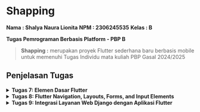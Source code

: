 # Shapping

**Nama : Shalya Naura Lionita**
**NPM : 2306245535**
**Kelas : B**

**Tugas Pemrograman Berbasis Platform - PBP B**

>**Shapping :** merupakan proyek Flutter sederhana baru berbasis mobile untuk memenuhi Tugas Individu mata kuliah PBP Gasal 2024/2025

## **Penjelasan Tugas**

<details>
<summary> <b> Tugas 7: Elemen Dasar Flutter </b> </summary>

## **Jawaban Tugas 7**

* ### Jelaskan apa yang dimaksud dengan stateless widget dan stateful widget, dan jelaskan perbedaan dari keduanya.

Stateless Widget adalah widget yang tidak memiliki state yang dapat berubah. Artinya, widget ini tidak bisa diperbarui atau diubah setelah pertama kali dibuat. Stateless widget cocok digunakan untuk elemen UI yang sifatnya statis, seperti teks, ikon, atau gambar yang tidak akan berubah sepanjang waktu. Contohnya termasuk Text, Icon, dan Image.

Stateful Widget adalah widget yang memiliki state yang dapat berubah selama siklus hidupnya. Ini memungkinkan widget untuk menampilkan data yang bisa diperbarui, seperti teks yang berubah atau animasi. Untuk membuat widget yang bersifat dinamis atau interaktif, seperti form input atau tombol yang bisa ditekan, kita biasanya menggunakan stateful widget. Contoh dari stateful widget adalah Checkbox, Slider, atau TextField.

**Tambahan :** Stateless widget tidak dapat diperbarui setelah diinisialisasi, sedangkan stateful widget dapat mengalami perubahan yang menyebabkan tampilan UI-nya diperbarui selama aplikasi berjalan.

* ### Sebutkan widget apa saja yang kamu gunakan pada proyek ini dan jelaskan fungsinya.

Pada proyek ini, terdapat beberapa widget yang telah saya gunakan, yaitu:
1. MaterialApp
Widget utama aplikasi Flutter yang mengatur beberapa konfigurasi penting, seperti tema aplikasi dan halaman utama. Pada kode ini, MaterialApp juga mengatur colorScheme untuk menentukan warna utama (primarySwatch: Colors.yellow) dan warna sekunder (secondary: Colors.orange[900]), serta menetapkan MyHomePage sebagai halaman utama aplikasi.

2. MyHomePage
MyHomePage merupakan StatelessWidget yang berfungsi sebagai halaman utama aplikasi. Pada halaman ini, berbagai komponen UI disusun dengan layout dasar yang diberikan oleh Scaffold, termasuk AppBar, Column, Row, GridView, dan InfoCard.

3. Scaffold
Struktur dasar halaman Flutter yang menyediakan AppBar, body, dan elemen lainnya. Di MyHomePage, Scaffold menampung AppBar di bagian atas dan Column di dalam body, tempat widget lainnya ditempatkan.

4. AppBar
Bagian atas halaman yang menampilkan judul aplikasi "Shapping" dengan warna teks Colors.orange dan latar belakang sesuai dengan primary dari tema aplikasi.

5. Column dan Row
Menyusun widget secara vertikal. Pada MyHomePage, Column digunakan untuk menampilkan beberapa elemen seperti Row (berisi InfoCard), Text, dan GridView. Sedangkan row Menyusun widget secara horizontal. Dalam kode ini, Row berisi tiga InfoCard untuk menampilkan informasi seperti NPM, Nama, dan Kelas.

6. InfoCard
Widget custom yang menggunakan Card untuk menampilkan informasi dengan judul (title) dan konten (content). Card ini digunakan untuk menampilkan data NPM, nama, dan kelas secara rapi dengan tampilan berbayang.

7. Text
Digunakan untuk menampilkan teks "Welcome to Shapping" di halaman utama, dengan gaya teks bold dan ukuran font 18.

8. GridView.count
Membuat layout grid dengan jumlah kolom yang tetap (3 kolom di proyek ini) untuk menampilkan ItemCard yang berisi menu utama, seperti "Lihat Daftar Produk", "Tambah Produk", dan "Logout". GridView.count juga dilengkapi dengan crossAxisSpacing dan mainAxisSpacing untuk mengatur jarak antar-kolom dan antar-baris.

9. ItemCard
Widget custom yang menggunakan Material untuk menyediakan warna latar belakang berdasarkan warna pada ItemHomepage, dan InkWell untuk membuat efek klik pada kartu. ItemCard berisi ikon (Icon) dan teks (Text) yang ditampilkan di tengah kartu, sesuai dengan data dari ItemHomepage.

10. Material
Membuat elemen dengan gaya Material Design. Pada ItemCard, Material digunakan sebagai latar belakang kartu dengan warna sesuai properti item.color.

11. InkWell
Widget untuk mendeteksi interaksi pengguna (seperti klik) dan menampilkan efek seperti ripple. Pada ItemCard, InkWell dipakai untuk membuat kartu interaktif. Ketika kartu diklik, InkWell memicu aksi onTap yang menampilkan pesan SnackBar.

12. SnackBar
Menampilkan pesan sementara di bagian bawah layar untuk memberi umpan balik ketika pengguna menekan ItemCard. Pesan ini menunjukkan bahwa pengguna telah menekan tombol tertentu, seperti "Kamu telah menekan tombol Lihat Daftar Produk!".

13. Icon
Menampilkan ikon sesuai dengan yang didefinisikan dalam ItemHomepage. Ikon ditampilkan di ItemCard dengan warna putih dan ukuran 30, menyesuaikan tema dan warna latar ItemCard.

* ### Apa fungsi dari setState()? Jelaskan variabel apa saja yang dapat terdampak dengan fungsi tersebut.

setState() adalah metode yang digunakan dalam Stateful widget untuk memberi tahu Flutter bahwa ada perubahan state yang harus diterapkan pada widget tersebut. Ketika setState() dipanggil, Flutter akan menjalankan ulang metode build() dan memperbarui UI berdasarkan perubahan state tersebut. Fungsi ini umumnya digunakan untuk memperbarui data yang akan memengaruhi tampilan.

Variabel yang dapat terdampak oleh setState() adalah variabel-variabel yang berada dalam State class dan berfungsi untuk menyimpan data dinamis dalam widget tersebut. Sebagai contoh, jika ada variabel counter yang bertambah setiap kali tombol ditekan, memanggil setState() pada saat menambah counter akan memperbarui UI untuk menampilkan nilai counter yang baru.

* ### Jelaskan perbedaan antara const dengan final.

const: Menandakan bahwa nilai variabel bersifat konstan atau tidak berubah dan nilainya ditentukan pada saat kompilasi. Variabel const harus diinisialisasi dengan nilai konstan atau literal yang sudah diketahui saat kompilasi.

final: Menandakan bahwa variabel hanya dapat diinisialisasi sekali saja, tetapi nilainya bisa ditentukan saat runtime, bukan hanya saat kompilasi. Jadi, final lebih fleksibel karena bisa digunakan untuk nilai yang tidak diketahui pada saat kompilasi, tetapi tidak bisa diubah setelah diberi nilai.

## **Implementasi Checklist**

* ### Membuat Program Flutter Baru

Menyiapkan direktori baru kemudian menjalankan perintah berikut pada terminal sehingga dapat membuat proyek Flutter baru.
```
flutter create shapping
```

Masuk ke dalam folder 'shapping' dari terminal
```
cd shapping
```

Membuat file menu.dart baru di dalam proyek Flutter dan di dalam direktori lib, kemudian import : 
```
import 'package:flutter/material.dart';
```

Memindahkan `class MyHomePage ...` dari main.dart ke menu.dart lalu menghapus  `class _MyHomePage State ...` di main.dart.

Menambahkan import kode menu.dart ke main.dart
```
`import 'package:shapping/menu.dart';`
```

* ### Membuat Tombol Sederhana
Menambahkan dan mengganti kode dalam menu.dart menjadi seperti ini:
```
import 'package:flutter/material.dart';

class MyHomePage extends StatelessWidget {
  MyHomePage({super.key});
  final String npm = '2306245535'; // NPM
  final String name = 'Shalya Naura Lionita'; // Nama
  final String className = 'PBP B'; // Kelas
  final List<ItemHomepage> items = [
    ItemHomepage("Lihat Daftar Produk", Icons.shopping_bag,
        Colors.orange[900]!), // Dark orange
    ItemHomepage(
        "Tambah Produk", Icons.add, Colors.orange[600]!), // Medium orange
    ItemHomepage("Logout", Icons.logout, Colors.orange[300]!), // Light orange
  ];

  @override
  Widget build(BuildContext context) {
    // Scaffold menyediakan struktur dasar halaman dengan AppBar dan body.
    return Scaffold(
      // AppBar adalah bagian atas halaman yang menampilkan judul.
      appBar: AppBar(
        title: const Text(
          'Shapping',
          style: TextStyle(
            color: Colors.orange,
            fontWeight: FontWeight.bold,
          ),
        ),
        // Warna latar belakang AppBar diambil dari skema warna tema aplikasi.
        backgroundColor: Theme.of(context).colorScheme.primary,
      ),
      // Body halaman dengan padding di sekelilingnya.
      body: Padding(
        padding: const EdgeInsets.all(16.0),
        // Menyusun widget secara vertikal dalam sebuah kolom.
        child: Column(
          crossAxisAlignment: CrossAxisAlignment.center,
          children: [
            // Row untuk menampilkan 3 InfoCard secara horizontal.
            Row(
              mainAxisAlignment: MainAxisAlignment.spaceEvenly,
              children: [
                InfoCard(title: 'NPM', content: npm),
                InfoCard(title: 'Name', content: name),
                InfoCard(title: 'Class', content: className),
              ],
            ),

            // Memberikan jarak vertikal 16 unit.
            const SizedBox(height: 16.0),

            // Menempatkan widget berikutnya di tengah halaman.
            Center(
              child: Column(
                // Menyusun teks dan grid item secara vertikal.

                children: [
                  // Menampilkan teks sambutan dengan gaya tebal dan ukuran 18.
                  const Padding(
                    padding: EdgeInsets.only(top: 16.0),
                    child: Text(
                      'Welcome to Shapping',
                      style: TextStyle(
                        fontWeight: FontWeight.bold,
                        fontSize: 18.0,
                      ),
                    ),
                  ),

                  // Grid untuk menampilkan ItemCard dalam bentuk grid 3 kolom.
                  GridView.count(
                    primary: true,
                    padding: const EdgeInsets.all(20),
                    crossAxisSpacing: 10,
                    mainAxisSpacing: 10,
                    crossAxisCount: 3,
                    // Agar grid menyesuaikan tinggi kontennya.
                    shrinkWrap: true,

                    // Menampilkan ItemCard untuk setiap item dalam list items.
                    children: items.map((ItemHomepage item) {
                      return ItemCard(item);
                    }).toList(),
                  ),
                ],
              ),
            ),
          ],
        ),
      ),
    );
  }
}

class InfoCard extends StatelessWidget {
  // Kartu informasi yang menampilkan title dan content.

  final String title; // Judul kartu.
  final String content; // Isi kartu.

  const InfoCard({super.key, required this.title, required this.content});

  @override
  Widget build(BuildContext context) {
    return Card(
      // Membuat kotak kartu dengan bayangan dibawahnya.
      elevation: 2.0,
      child: Container(
        // Mengatur ukuran dan jarak di dalam kartu.
        width: MediaQuery.of(context).size.width /
            3.5, // menyesuaikan dengan lebar device yang digunakan.
        padding: const EdgeInsets.all(16.0),
        // Menyusun title dan content secara vertikal.
        child: Column(
          children: [
            Text(
              title,
              style: const TextStyle(fontWeight: FontWeight.bold),
            ),
            const SizedBox(height: 8.0),
            Text(content),
          ],
        ),
      ),
    );
  }
}

class ItemHomepage {
  final String name;
  final IconData icon;
  final Color color;

  ItemHomepage(this.name, this.icon, this.color);
}

class ItemCard extends StatelessWidget {
  // Menampilkan kartu dengan ikon dan nama.

  final ItemHomepage item;

  const ItemCard(this.item, {super.key});

  @override
  Widget build(BuildContext context) {
    return Material(
      // Menentukan warna latar belakang dari tema aplikasi.
      color: item.color,
      // Membuat sudut kartu melengkung.
      borderRadius: BorderRadius.circular(12),

      child: InkWell(
        // Aksi ketika kartu ditekan.
        onTap: () {
          // Menampilkan pesan SnackBar saat kartu ditekan.
          ScaffoldMessenger.of(context)
            ..hideCurrentSnackBar()
            ..showSnackBar(SnackBar(
                content: Text("Kamu telah menekan tombol ${item.name}!")));
        },
        // Container untuk menyimpan Icon dan Text
        child: Container(
          padding: const EdgeInsets.all(8),
          child: Center(
            child: Column(
              // Menyusun ikon dan teks di tengah kartu.
              mainAxisAlignment: MainAxisAlignment.center,
              children: [
                Icon(
                  item.icon,
                  color: Colors.white,
                  size: 30.0,
                ),
                const Padding(padding: EdgeInsets.all(3)),
                Text(
                  item.name,
                  textAlign: TextAlign.center,
                  style: const TextStyle(color: Colors.white),
                ),
              ],
            ),
          ),
        ),
      ),
    );
  }
}
```

* ### Menjalankan program dan push ke github
Setelah kode selesai dibuat, jalankan perintah 
```
flutter run
```
di terminal pada root folder untuk memeriksa apakah kode yang dibuat sudah benar.

Setelah kode sudah berjalan dengan benar, melakukan push ke github dengan menjalankan perintah 'git init', 'git add .', 'git commit', dan 'git push' ke dalam repositori baru yang telah dibuat (disini namanya adalah shapping-mobile).

</details>

<details>
<summary> <b> Tugas 8: Flutter Navigation, Layouts, Forms, and Input Elements </b> </summary>

## **Jawaban Tugas 8**

* ### Apa kegunaan const di Flutter? Jelaskan apa keuntungan ketika menggunakan const pada kode Flutter. Kapan sebaiknya kita menggunakan const, dan kapan sebaiknya tidak digunakan?

Di Flutter, keyword const digunakan untuk menandai nilai atau widget yang bersifat immutable (tidak dapat diubah) dan tetap selama runtime aplikasi. Dengan const, Flutter dapat mengidentifikasi elemen-elemen yang tidak perlu di-render ulang karena tidak akan berubah, sehingga menghemat penggunaan memori dan meningkatkan performa aplikasi.

**Keuntungan menggunakan const:**

Mengurangi Render Ulang: Saat menggunakan const, Flutter tahu bahwa widget tersebut tidak akan berubah, sehingga dapat menghindari proses rebuild dan mempercepat waktu render.
Optimisasi Memori: const memungkinkan Flutter untuk menyimpan nilai yang sama hanya sekali di memori, mengurangi penggunaan memori secara keseluruhan.
Membantu dengan Debugging: Penggunaan const mempermudah untuk mengidentifikasi bagian-bagian dari UI yang bersifat statis atau dinamis, memudahkan proses debugging.

**Kapan menggunakan const:**

Gunakan const pada widget atau nilai yang benar-benar tidak berubah sepanjang lifecycle aplikasi, seperti ikon statis, teks statis, atau warna.
Pada widget yang diinisialisasi dengan nilai tetap, seperti Text("Hello World"), penggunaan const akan meningkatkan efisiensi render.

**Kapan tidak menggunakan const:**

Jangan gunakan const pada widget yang nilai atau tampilannya dapat berubah, seperti elemen yang tergantung pada input pengguna atau data yang dinamis.
Jika sebuah widget menerima parameter yang berubah-ubah atau berasal dari variabel, maka const sebaiknya tidak digunakan karena widget tersebut perlu di-render ulang saat data berubah.
Dengan menggunakan const secara tepat, kita bisa mendapatkan aplikasi yang lebih efisien dan performa yang lebih baik, terutama untuk aplikasi yang kompleks atau dengan banyak elemen UI.

* ### Jelaskan dan bandingkan penggunaan Column dan Row pada Flutter. Berikan contoh implementasi dari masing-masing layout widget ini!

Di Flutter, Column dan Row adalah widget untuk menyusun elemen secara vertikal dan horizontal.

**Column:** Menyusun elemen dari atas ke bawah. Mengisi lebar penuh, sementara tinggi disesuaikan dengan jumlah elemen. Gunakan mainAxisAlignment dan crossAxisAlignment untuk mengatur posisi elemen secara vertikal dan horizontal. Cocok untuk layout vertikal seperti formulir. Contoh (left_drawer.dart) :
```
Column(
  children: [
    Text(
      'Shapping',
      textAlign: TextAlign.center,
      style: TextStyle(
        fontSize: 24,
        fontWeight: FontWeight.bold,
        color: Colors.orange,
      ),
    ),
    Padding(padding: EdgeInsets.all(8)),
    Text(
      "Ayo tambahkan product kesukaanmu!",
      textAlign: TextAlign.center,
      style: TextStyle(
        fontSize: 15,
        fontWeight: FontWeight.normal,
        color: Colors.orange,
      ),
    ),
  ],
),
```

**Row:** Menyusun elemen dari kiri ke kanan. Mengisi tinggi penuh, sementara lebar disesuaikan dengan jumlah elemen. mainAxisAlignment dan crossAxisAlignment mengatur posisi elemen secara horizontal dan vertikal. Cocok untuk layout horizontal seperti bilah navigasi. Contoh :
```
Row(
  mainAxisAlignment: MainAxisAlignment.spaceEvenly,
  children: [
    InfoCard(title: 'NPM', content: npm),
    InfoCard(title: 'Name', content: name),
    InfoCard(title: 'Class', content: className),
  ],
),
```

* ### Sebutkan apa saja elemen input yang kamu gunakan pada halaman form yang kamu buat pada tugas kali ini. Apakah terdapat elemen input Flutter lain yang tidak kamu gunakan pada tugas ini? Jelaskan!

Pada halaman form ProductEntryFormPage, terdapat beberapa elemen input utama yang digunakan, yaitu:

1. TextFormField untuk "Product" - Input teks untuk nama produk, dilengkapi dengan validator untuk memastikan input tidak kosong.
2. TextFormField untuk "Amount" - Input numerik untuk jumlah produk, dengan validator yang memastikan input tidak kosong dan berupa angka.
3. TextFormField untuk "Description" - Input teks untuk deskripsi produk, dengan validator untuk memastikan input tidak kosong.
4. ElevatedButton untuk "Save" - Tombol untuk menyimpan data input yang menampilkan dialog konfirmasi saat data tersimpan.

Elemen input lain di Flutter yang tidak digunakan ada beberapa, seperti Checkbox untuk memilih opsi boolean, Radio Button untuk memilih satu opsi dari beberapa pilihan, Switch untuk toggle antara dua status, Slider untuk memilih nilai dalam rentang tertentu, serta DropdownButton untuk memilih dari daftar opsi.

Elemen-elemen ini tidak digunakan karena form yang dibuat hanya memerlukan input teks dan angka sederhana, tanpa opsi boolean atau pilihan dari daftar.

* ### Bagaimana cara kamu mengatur tema (theme) dalam aplikasi Flutter agar aplikasi yang dibuat konsisten? Apakah kamu mengimplementasikan tema pada aplikasi yang kamu buat?

Dalam aplikasi Flutter, tema diatur melalui ThemeData, yang diterapkan pada widget MaterialApp. Ini memungkinkan kita untuk menetapkan gaya warna, font, bentuk, dan elemen UI lainnya secara konsisten di seluruh aplikasi. Dengan menggunakan tema, kita bisa memastikan aplikasi memiliki tampilan yang seragam, serta memudahkan perubahan desain hanya dengan mengupdate nilai tema.

Dalam kode yang saya buat, saya telah mengimplementasikan tema dengan menggunakan colorScheme.primary dan colorScheme.secondary untuk menentukan warna elemen UI seperti AppBar, Drawer, dan tombol. Hal ini memastikan bahwa warna utama dan sekunder tetap konsisten di seluruh aplikasi, memberikan tampilan yang lebih seragam.

* ### Bagaimana cara kamu menangani navigasi dalam aplikasi dengan banyak halaman pada Flutter?

Dalam aplikasi Flutter dengan banyak halaman, navigasi diatur menggunakan Navigator dan MaterialPageRoute. Flutter menyediakan berbagai metode navigasi yang memungkinkan perpindahan antar halaman dengan mulus, baik untuk mendorong (push) halaman baru ke dalam stack atau untuk menggantikan (replace) halaman yang ada.

Pada proyek saya, navigasi dilakukan dengan Navigator.push dan Navigator.pushReplacement untuk berpindah ke halaman formulir atau halaman utama. Ini membuat navigasi tetap efisien, serta memastikan pengguna tidak menumpuk terlalu banyak halaman dalam stack. Berikut contoh dalam kode saya :

**Navigator.push :**
```
if (item.name == "Tambah Produk") {
  Navigator.push(
    context,
    MaterialPageRoute(
        builder: (context) => const ProductEntryFormPage()),
  );
}
```

**Navigator.pushReplacement :**
```
onTap: () {
  Navigator.pushReplacement(
      context,
      MaterialPageRoute(
        builder: (context) => MyHomePage(),
      ));
},
```

## **Implementasi Checklist**

* ### Membuat halaman tambah Form
Membuat berkas baru pada direktori lib dengan nama 'productentry_form.dart' kemudian diisi dengan kode :
```
import 'package:flutter/material.dart';
import 'package:shapping/widgets/left_drawer.dart';

class ProductEntryFormPage extends StatefulWidget {
  const ProductEntryFormPage({super.key});

  @override
  State<ProductEntryFormPage> createState() => _ProductEntryFormPageState();
}

class _ProductEntryFormPageState extends State<ProductEntryFormPage> {
  final _formKey = GlobalKey<FormState>();
  String _productname = "";
  String _description = "";
  int _amount = 0;
  @override
  Widget build(BuildContext context) {
    return Scaffold(
      appBar: AppBar(
        title: const Center(
          child: Text(
            'Form Tambah Product',
          ),
        ),
        backgroundColor: Theme.of(context).colorScheme.primary,
        foregroundColor: Colors.orange[900],
      ),
      drawer:
          const LeftDrawer(), // Menggunakan drawer yang diimport dari left_drawer.dart
      body: Form(
        key: _formKey,
        child: SingleChildScrollView(
            child: Column(
          crossAxisAlignment: CrossAxisAlignment.start,
          children: [
            Padding(
              padding: const EdgeInsets.all(8.0),
              child: TextFormField(
                decoration: InputDecoration(
                  hintText: "Product",
                  labelText: "Product",
                  border: OutlineInputBorder(
                    borderRadius: BorderRadius.circular(5.0),
                  ),
                ),
                onChanged: (String? value) {
                  setState(() {
                    _productname = value!;
                  });
                },
                validator: (String? value) {
                  if (value == null || value.isEmpty) {
                    return "Product tidak boleh kosong!";
                  }
                  return null;
                },
              ),
            ),
            Padding(
              padding: const EdgeInsets.all(8.0),
              child: TextFormField(
                decoration: InputDecoration(
                  hintText: "Amount",
                  labelText: "Amount",
                  border: OutlineInputBorder(
                    borderRadius: BorderRadius.circular(5.0),
                  ),
                ),
                onChanged: (String? value) {
                  setState(() {
                    _amount = int.tryParse(value!) ?? 0;
                  });
                },
                validator: (String? value) {
                  if (value == null || value.isEmpty) {
                    return "Amount tidak boleh kosong!";
                  }
                  if (int.tryParse(value) == null) {
                    return "Amount harus berupa angka!";
                  }
                  return null;
                },
              ),
            ),
            Padding(
              padding: const EdgeInsets.all(8.0),
              child: TextFormField(
                decoration: InputDecoration(
                  hintText: "Description",
                  labelText: "Description",
                  border: OutlineInputBorder(
                    borderRadius: BorderRadius.circular(5.0),
                  ),
                ),
                onChanged: (String? value) {
                  setState(() {
                    _description = value!;
                  });
                },
                validator: (String? value) {
                  if (value == null || value.isEmpty) {
                    return "Description tidak boleh kosong!";
                  }
                  return null;
                },
              ),
            ),
            Align(
              alignment: Alignment.bottomCenter,
              child: Padding(
                padding: const EdgeInsets.all(8.0),
                child: ElevatedButton(
                  style: ButtonStyle(
                    backgroundColor: MaterialStateProperty.all(
                        Theme.of(context).colorScheme.primary),
                  ),
                  onPressed: () {
                    if (_formKey.currentState!.validate()) {
                      showDialog(
                        context: context,
                        builder: (context) {
                          return AlertDialog(
                            title: const Text('Product berhasil tersimpan'),
                            content: SingleChildScrollView(
                              child: Column(
                                crossAxisAlignment: CrossAxisAlignment.start,
                                children: [
                                  Text('Product : $_productname'),
                                  Text('Amount : $_amount'),
                                  Text('Description : $_description'),
                                ],
                              ),
                            ),
                            actions: [
                              TextButton(
                                child: const Text('OK'),
                                onPressed: () {
                                  Navigator.pop(context);
                                  _formKey.currentState!.reset();
                                },
                              ),
                            ],
                          );
                        },
                      );
                    }
                  },
                  child: const Text(
                    "Save",
                    style: TextStyle(color: Colors.orange),
                  ),
                ),
              ),
            ),
          ],
        )),
      ),
    );
  }
}
```

* ### Navigasi ke form
Mmeindahkan fungsi ItemHomePage dan ItemCard ke dalam berkas baru bernama product_card di dalam direktori widgets, kemudian menambahkan kode berikut pada fungsi onTap() sebagai berikut :
```
onTap: () {
  ScaffoldMessenger.of(context)
    ..hideCurrentSnackBar()
    ..showSnackBar(SnackBar(
        content: Text("Kamu telah menekan tombol ${item.name}!")));

  if (item.name == "Tambah Produk") {
    Navigator.push(
      context,
      MaterialPageRoute(
          builder: (context) => const ProductEntryFormPage()),
    );
  }
},
```

* ### Membuat sebuah drawer
Membuat berkas baru pada direktori baru di dalam direktori lib sehingga path menjadi lib/widgets/left_drawer.dart, kemudian mengisi left_drawer.dart dengan kode :
```
import 'package:flutter/material.dart';
import 'package:shapping/screens/menu.dart';
import 'package:shapping/screens/productentry_form.dart';

class LeftDrawer extends StatelessWidget {
  const LeftDrawer({super.key});

  @override
  Widget build(BuildContext context) {
    return Drawer(
      child: ListView(
        children: [
          DrawerHeader(
            decoration: BoxDecoration(
              color: Theme.of(context).colorScheme.primary,
            ),
            child: const Column(
              children: [
                Text(
                  'Shapping',
                  textAlign: TextAlign.center,
                  style: TextStyle(
                    fontSize: 24,
                    fontWeight: FontWeight.bold,
                    color: Colors.orange,
                  ),
                ),
                Padding(padding: EdgeInsets.all(8)),
                Text(
                  "Ayo tambahkan product kesukaanmu!",
                  textAlign: TextAlign.center,
                  style: TextStyle(
                    fontSize: 15,
                    fontWeight: FontWeight.normal,
                    color: Colors.orange,
                  ),
                ),
              ],
            ),
          ),
          ListTile(
            leading: const Icon(Icons.home_outlined),
            title: const Text('Halaman Utama'),
            // Bagian redirection ke MyHomePage
            onTap: () {
              Navigator.pushReplacement(
                  context,
                  MaterialPageRoute(
                    builder: (context) => MyHomePage(),
                  ));
            },
          ),
          ListTile(
            leading: const Icon(Icons.mood),
            title: const Text('Tambah Product'),
            // Bagian redirection ke MoodEntryFormPage
            onTap: () {
              // Navigasi ke halaman MoodEntryFormPage
              Navigator.push(
                context,
                MaterialPageRoute(builder: (context) => ProductEntryFormPage()),
              );
            },
          ),
        ],
      ),
    );
  }
}
```

</details>

<details>
<summary> <b> Tugas 9: Integrasi Layanan Web Django dengan Aplikasi Flutter </b> </summary>

## **Jawaban Tugas 9**

* ### Jelaskan mengapa kita perlu membuat model untuk melakukan pengambilan ataupun pengiriman data JSON? Apakah akan terjadi error jika kita tidak membuat model terlebih dahulu?

**Mengapa Perlu Membuat Model untuk JSON?**

Model dalam framework seperti Django membantu kita mendefinisikan struktur data secara konsisten dan mempermudah pengelolaan database. Saat berurusan dengan data JSON, model diperlukan jika kita ingin menyimpan atau memanipulasi data tersebut dalam database secara terorganisir. Model memungkinkan validasi otomatis, mengurangi risiko error seperti data tidak sesuai tipe atau format, dan memastikan bahwa setiap pengambilan atau pengiriman data JSON sesuai dengan skema yang diharapkan.

**Apakah Error Terjadi Jika Tidak Membuat Model?**

Jika hanya mengirim atau menerima JSON tanpa melibatkan database, model tidak wajib digunakan, sehingga tidak akan langsung menyebabkan error. Namun, jika data JSON ingin disimpan ke database tanpa model, kemungkinan besar akan terjadi error atau inkonsistensi karena tidak ada aturan yang mendefinisikan bagaimana data tersebut harus disimpan. Selain itu, tanpa model, proses validasi dan pengolahan data menjadi lebih rentan terhadap kesalahan manual.


* ### Jelaskan fungsi dari library http yang sudah kamu implementasikan pada tugas ini

Pada tugas ini, library http digunakan untuk melakukan komunikasi antara aplikasi Flutter dan web service melalui HTTP. Fungsi utama dari library ini adalah mempermudah pengiriman dan penerimaan data menggunakan metode HTTP, seperti GET dan POST. Berikut detail penggunaannya:

1. Mengirim Request: Library ini memungkinkan pengiriman HTTP request, seperti GET untuk mengambil data dari server dan POST untuk mengirim data ke server. Seperti contohnya pada tugas,
```
class _ProductEntryPageState extends State<ProductEntryPage> {
  Future<List<ProductEntry>> fetchProduct(CookieRequest request) async {
    final response = await request.get('http://127.0.0.1:8000/json/');
    ...
  }
}
```

```
@csrf_exempt
def create_mood_flutter(request):
    if request.method == 'POST':
    ...
```

2. Menerima Response: Response dari server dalam format JSON dapat diolah menjadi objek Dart menggunakan metode deserialisasi.

3. Integrasi API: Digunakan untuk menghubungkan aplikasi Flutter dengan backend, misalnya Django, untuk menampilkan data seperti daftar mood yang diambil dari API.

Langkah yang diterapkan melibatkan menambahkan dependensi http, membuat model Dart untuk representasi data JSON, dan memanfaatkan library ini untuk fetch data atau mengirim data ke server


* ### Jelaskan fungsi dari CookieRequest dan jelaskan mengapa instance CookieRequest perlu untuk dibagikan ke semua komponen di aplikasi Flutter.

CookieRequest adalah objek yang berfungsi mengelola sesi pengguna dengan menggunakan cookie saat melakukan permintaan HTTP. Objek ini menyimpan cookie yang dikirim server setelah login atau inisiasi sesi, lalu menyertakannya dalam permintaan HTTP berikutnya untuk menjaga status login pengguna. Selain itu, CookieRequest memastikan setiap permintaan aplikasi dikaitkan dengan sesi pengguna yang valid, sehingga memudahkan otentikasi tanpa mengulang proses login. Fungsi ini juga mendukung operasi CRUD yang aman, seperti menambahkan atau mengubah data, dengan server memvalidasi sesi melalui cookie yang disertakan.

Membagikan instance CookieRequest ke semua komponen dalam aplikasi memastikan konsistensi sesi di setiap permintaan, mencegah masalah seperti logout tak terduga atau akses yang ditolak akibat inkonsistensi cookie. Dengan hanya satu instance yang mengelola cookie, keamanan data sesi lebih terjaga dan pengelolaan otentikasi menjadi terpusat. Hal ini juga menyederhanakan akses dan debugging, karena semua komponen menggunakan instance yang sama untuk menangani permintaan yang membutuhkan cookie.


* ### Jelaskan mekanisme pengiriman data mulai dari input hingga dapat ditampilkan pada Flutter.

Berikut adalah mekanisme pengiriman data mulai dari input hingga dapat ditampilkan pada Flutter:

1. Input Data oleh Pengguna
Pengguna memasukkan data melalui form atau widget input di aplikasi Flutter, seperti TextField atau DropdownButton. Data ini dikumpulkan dari widget menggunakan controller, seperti TextEditingController, atau melalui state management.
2. Mengirim Data ke Backend
Setelah input selesai, data yang dikumpulkan dikirim ke backend melalui HTTP request, biasanya menggunakan library seperti http. Data ini dikemas dalam format JSON menggunakan jsonEncode agar kompatibel dengan API.
3. Pemrosesan di Backend
Backend menerima request dan memproses data. Proses ini bisa mencakup validasi data, penyimpanan data ke database, serta mengembalikan response ke aplikasi Flutter. Response biasanya berisi status keberhasilan dan data terbaru.
4. Menerima Response di Flutter
Flutter menerima response dari backend, yang biasanya berupa JSON. Data JSON ini di-decode menjadi objek Dart untuk ditampilkan atau digunakan lebih lanjut.
5. Menampilkan Data ke Pengguna
Data yang diterima diubah menjadi widget untuk ditampilkan. Flutter sering menggunakan widget seperti ListView, Text, atau Card untuk menyajikan data secara dinamis.


* ### Jelaskan mekanisme autentikasi dari login, register, hingga logout. Mulai dari input data akun pada Flutter ke Django hingga selesainya proses autentikasi oleh Django dan tampilnya menu pada Flutter.

**1. Register**
Pengguna memulai proses registrasi dengan memasukkan data seperti nama, email, dan password melalui form di aplikasi Flutter. Data tersebut dikirim ke backend Django menggunakan HTTP POST dalam format JSON. Setelah menerima data, Django melakukan validasi untuk memastikan format data benar dan email belum terdaftar sebelumnya. Password pengguna di-hash menggunakan algoritma keamanan seperti PBKDF2 untuk memastikan kerahasiaan data. Akhirnya, Django menyimpan akun pengguna ke dalam database dan mengembalikan respons keberhasilan ke Flutter untuk mengonfirmasi bahwa proses registrasi selesai.

**2. Login**
Pada proses login, pengguna memasukkan email dan password mereka melalui form login di Flutter. Data ini kemudian dikirimkan ke Django menggunakan HTTP POST. Django memverifikasi email dan mencocokkan password dengan yang telah di-hash di database. Jika validasi berhasil, Django membuat sesi dengan cookie atau memberikan token autentikasi seperti JWT. Flutter menerima cookie atau token tersebut sebagai bukti autentikasi dan menyimpannya di penyimpanan lokal untuk digunakan pada permintaan selanjutnya. Jika login gagal, Django mengembalikan respons error dengan pesan yang sesuai.

**3. Tampilan menu pada Flutter**
Setelah login berhasil, Flutter menggunakan token atau sesi yang diterima untuk mengakses data dari server Django. Setiap permintaan HTTP berikutnya menyertakan token atau cookie tersebut untuk memastikan Django dapat memverifikasi pengguna. Django memeriksa validitas token atau sesi sebelum memberikan akses ke data atau menu yang diminta. Setelah verifikasi berhasil, Django mengirimkan data yang relevan, seperti daftar menu, yang kemudian ditampilkan oleh Flutter di antarmuka pengguna.

**4. Logout**
Proses logout dimulai ketika pengguna memilih opsi logout di aplikasi Flutter. Flutter mengirimkan permintaan ke Django untuk menghapus sesi atau mencabut token autentikasi. Django memproses permintaan ini dengan menghapus sesi dari database atau memasukkan token ke daftar hitam (blacklist). Setelah Django mengonfirmasi bahwa sesi atau token telah dihentikan, Flutter menghapus informasi autentikasi dari penyimpanan lokal dan mengarahkan pengguna kembali ke halaman login. Proses ini memastikan bahwa pengguna tidak lagi memiliki akses ke data atau fitur yang memerlukan autentikasi.


## **Implementasi Checklist**

* ### Mengimplementasikan fitur registrasi akun pada proyek tugas Flutter, membuat halaman login pada proyek tugas Flutter, mengintegrasikan sistem autentikasi Django dengan proyek tugas Flutter.

**Implementasi di Django**
1. Membuat django-app baru, yaitu authentication yang berisi fungsi-fungsi untuk registrasi, login, dan logout dengan mengembalikan JSON response sebagai hasil proses login/logout.
2. Melakukan routing di dalam app authentication untuk fungsi login, logout dan register, juga routing di dalam proyek shapping agar authentication dapat terbaca.
3. Menginstall cors-headers, kemudian menambahkannya ke settings.py, serta menambahkan middleware nya juga ke settings.py untuk memungkinkan komunikasi antara Flutter dan Django.

**Implementasi di Flutter**
1. Menginstall package provider dan pbp_django_auth untuk melakukan kontak dengan web service Django.
2. Memodifikasi root widget saya pada main.dart agar menggunakan CookieRequest library ke semua child widget dengan menggunakan provider.
3. Membuat halaman login page seperti berikut :
```
...
void main() {
  runApp(const LoginApp());
}

class LoginApp extends StatelessWidget {
  const LoginApp({super.key});

  @override
  Widget build(BuildContext context) {
    return MaterialApp(
      title: 'Login',
      ...
      home: const LoginPage(),
    );
  }
}

class LoginPage extends StatefulWidget {
  const LoginPage({super.key});

  @override
  State<LoginPage> createState() => _LoginPageState();
}

class _LoginPageState extends State<LoginPage> {
  final TextEditingController _usernameController = TextEditingController();
  final TextEditingController _passwordController = TextEditingController();

  @override
  Widget build(BuildContext context) {
    final request = context.watch<CookieRequest>();

    return Scaffold(
      appBar: AppBar(
        title: const Text('Login'),
      ),
      body: Center(
        child: SingleChildScrollView(
          padding: const EdgeInsets.all(16.0),
          child: Card(
            elevation: 8,
            shape: RoundedRectangleBorder(
              borderRadius: BorderRadius.circular(12.0),
            ),
            child: Padding(
              padding: const EdgeInsets.all(20.0),
              child: Column(
                mainAxisSize: MainAxisSize.min,
                children: [
                  const Text(
                    'Login',
                    style: TextStyle(
                      fontSize: 24.0,
                      fontWeight: FontWeight.bold,
                    ),
                  ),
                  const SizedBox(height: 30.0),
                  TextField(
                    controller: _usernameController,
                    decoration: const InputDecoration(
                      labelText: 'Username',
                      hintText: 'Enter your username',
                      border: OutlineInputBorder(
                        borderRadius: BorderRadius.all(Radius.circular(12.0)),
                      ),
                      contentPadding:
                          EdgeInsets.symmetric(horizontal: 12.0, vertical: 8.0),
                    ),
                  ),
                  const SizedBox(height: 12.0),
                  TextField(
                    controller: _passwordController,
                    decoration: const InputDecoration(
                      labelText: 'Password',
                      hintText: 'Enter your password',
                      border: OutlineInputBorder(
                        borderRadius: BorderRadius.all(Radius.circular(12.0)),
                      ),
                      contentPadding:
                          EdgeInsets.symmetric(horizontal: 12.0, vertical: 8.0),
                    ),
                    obscureText: true,
                  ),
                  const SizedBox(height: 24.0),
                  ElevatedButton(
                    onPressed: () async {
                      String username = _usernameController.text;
                      String password = _passwordController.text;

                      final response = await request
                          .login("http://127.0.0.1:8000/auth/login/", {
                        'username': username,
                        'password': password,
                      });

                      if (request.loggedIn) {
                        String message = response['message'];
                        String uname = response['username'];
                        if (context.mounted) {
                          Navigator.pushReplacement(
                            context,
                            MaterialPageRoute(
                                builder: (context) => MyHomePage()),
                          );
                          ScaffoldMessenger.of(context)
                            ..hideCurrentSnackBar()
                            ..showSnackBar(
                              SnackBar(
                                  content:
                                      Text("$message Selamat datang, $uname.")),
                            );
                        }
                      } else {
                        if (context.mounted) {
                          showDialog(
                            context: context,
                            builder: (context) => AlertDialog(
                              title: const Text('Login Gagal'),
                              content: Text(response['message']),
                              actions: [
                                TextButton(
                                  child: const Text('OK'),
                                  onPressed: () {
                                    Navigator.pop(context);
                                  },
                                ),
                              ],
                            ),
                          );
                        }
                      }
                    },
                    style: ElevatedButton.styleFrom(
                      foregroundColor: Colors.orange[900],
                      minimumSize: Size(double.infinity, 50),
                      backgroundColor: Theme.of(context).colorScheme.primary,
                      padding: const EdgeInsets.symmetric(vertical: 16.0),
                    ),
                    child: const Text('Login'),
                  ),
                  const SizedBox(height: 36.0),
                  GestureDetector(
                    onTap: () {
                      Navigator.push(
                        context,
                        MaterialPageRoute(
                            builder: (context) => const RegisterPage()),
                      );
                    },
                    child: Text(
                      'Don\'t have an account? Register',
                      style: TextStyle(
                        color: Theme.of(context).colorScheme.secondary,
                        fontSize: 16.0,
                      ),
                    ),
                  ),
                ],
              ),
            ),
          ),
        ),
      ),
    );
  }
}
```
4. Mengubah home: MyHomePage pada main.dart menjadi :
```
home: const LoginPage()
```
5. Membuat berkas reagister.dart dan diisi seperti berikut :
```
...

class RegisterPage extends StatefulWidget {
  const RegisterPage({super.key});

  @override
  State<RegisterPage> createState() => _RegisterPageState();
}

class _RegisterPageState extends State<RegisterPage> {
  final _usernameController = TextEditingController();
  final _passwordController = TextEditingController();
  final _confirmPasswordController = TextEditingController();

  @override
  Widget build(BuildContext context) {
    final request = context.watch<CookieRequest>();
    return Scaffold(
      appBar: AppBar(
        title: const Text('Register'),
        leading: IconButton(
          icon: const Icon(Icons.arrow_back),
          onPressed: () {
            Navigator.pop(context);
          },
        ),
      ),
      body: Center(
        child: SingleChildScrollView(
          padding: const EdgeInsets.all(16.0),
          child: Card(
            elevation: 8,
            shape: RoundedRectangleBorder(
              borderRadius: BorderRadius.circular(12.0),
            ),
            child: Padding(
              padding: const EdgeInsets.all(20.0),
              child: Column(
                mainAxisSize: MainAxisSize.min,
                children: <Widget>[
                  const Text(
                    'Register',
                    style: TextStyle(
                      fontSize: 24.0,
                      fontWeight: FontWeight.bold,
                    ),
                  ),
                  const SizedBox(height: 30.0),
                  TextFormField(
                    controller: _usernameController,
                    decoration: const InputDecoration(
                      labelText: 'Username',
                      hintText: 'Enter your username',
                      border: OutlineInputBorder(
                        borderRadius: BorderRadius.all(Radius.circular(12.0)),
                      ),
                      contentPadding:
                          EdgeInsets.symmetric(horizontal: 12.0, vertical: 8.0),
                    ),
                    validator: (value) {
                      if (value == null || value.isEmpty) {
                        return 'Please enter your username';
                      }
                      return null;
                    },
                  ),
                  const SizedBox(height: 12.0),
                  TextFormField(
                    controller: _passwordController,
                    decoration: const InputDecoration(
                      labelText: 'Password',
                      hintText: 'Enter your password',
                      border: OutlineInputBorder(
                        borderRadius: BorderRadius.all(Radius.circular(12.0)),
                      ),
                      contentPadding:
                          EdgeInsets.symmetric(horizontal: 12.0, vertical: 8.0),
                    ),
                    obscureText: true,
                    validator: (value) {
                      if (value == null || value.isEmpty) {
                        return 'Please enter your password';
                      }
                      return null;
                    },
                  ),
                  const SizedBox(height: 12.0),
                  TextFormField(
                    controller: _confirmPasswordController,
                    decoration: const InputDecoration(
                      labelText: 'Confirm Password',
                      hintText: 'Confirm your password',
                      border: OutlineInputBorder(
                        borderRadius: BorderRadius.all(Radius.circular(12.0)),
                      ),
                      contentPadding:
                          EdgeInsets.symmetric(horizontal: 12.0, vertical: 8.0),
                    ),
                    obscureText: true,
                    validator: (value) {
                      if (value == null || value.isEmpty) {
                        return 'Please confirm your password';
                      }
                      return null;
                    },
                  ),
                  const SizedBox(height: 24.0),
                  ElevatedButton(
                    onPressed: () async {
                      String username = _usernameController.text;
                      String password1 = _passwordController.text;
                      String password2 = _confirmPasswordController.text;

                      final response = await request.postJson(
                          "http://127.0.0.1:8000/auth/register/",
                          jsonEncode({
                            "username": username,
                            "password1": password1,
                            "password2": password2,
                          }));
                      if (context.mounted) {
                        if (response['status'] == 'success') {
                          ScaffoldMessenger.of(context).showSnackBar(
                            const SnackBar(
                              content: Text('Successfully registered!'),
                            ),
                          );
                          Navigator.pushReplacement(
                            context,
                            MaterialPageRoute(
                                builder: (context) => const LoginPage()),
                          );
                        } else {
                          ScaffoldMessenger.of(context).showSnackBar(
                            const SnackBar(
                              content: Text('Failed to register!'),
                            ),
                          );
                        }
                      }
                    },
                    child: const Text('Register'),
                  ),
                ],
              ),
            ),
          ),
        ),
      ),
    );
  }
}
```


* ### Membuat model kustom sesuai dengan proyek aplikasi Django dan Membuat halaman yang berisi daftar semua item yang terdapat pada endpoint JSON di Django yang telah kamu deploy.

1. Membuka endpoint json (/json) dari proyek Django yang telah saya deploy, kemudian menyalin hasil data json ke dalam web Quicktype.
2. Membuat berkas product_entry.dart dalam direktori models pada lib pada proyek Flutter dan menulis kode yang telah didapatkan dari website Quicktype tadi, yaitu sebagai berikut :
```
// To parse this JSON data, do
//
//     final productEntry = productEntryFromJson(jsonString);

import 'dart:convert';

List<ProductEntry> productEntryFromJson(String str) => List<ProductEntry>.from(json.decode(str).map((x) => ProductEntry.fromJson(x)));

String productEntryToJson(List<ProductEntry> data) => json.encode(List<dynamic>.from(data.map((x) => x.toJson())));

class ProductEntry {
    String model;
    String pk;
    Fields fields;

    ProductEntry({
        required this.model,
        required this.pk,
        required this.fields,
    });

    factory ProductEntry.fromJson(Map<String, dynamic> json) => ProductEntry(
        model: json["model"],
        pk: json["pk"],
        fields: Fields.fromJson(json["fields"]),
    );

    Map<String, dynamic> toJson() => {
        "model": model,
        "pk": pk,
        "fields": fields.toJson(),
    };
}

class Fields {
    int user;
    String productName;
    int price;
    String description;
    int rating;

    Fields({
        required this.user,
        required this.productName,
        required this.price,
        required this.description,
        required this.rating,
    });

    factory Fields.fromJson(Map<String, dynamic> json) => Fields(
        user: json["user"],
        productName: json["product_name"],
        price: json["price"],
        description: json["description"],
        rating: json["rating"],
    );

    Map<String, dynamic> toJson() => {
        "user": user,
        "product_name": productName,
        "price": price,
        "description": description,
        "rating": rating,
    };
}
```

3. Menambahkan dependensi http pada file android/app/src/main/AndroidManifest.xml untuk memberikan akses Internet pada aplikasi Flutter yang sedang dibuat.
4. Membuat berkas baru pada lib/screens, yaitu list_product.dart yang berisi :
```
...

class ProductEntryPage extends StatefulWidget {
  const ProductEntryPage({super.key});

  @override
  State<ProductEntryPage> createState() => _ProductEntryPageState();
}

class _ProductEntryPageState extends State<ProductEntryPage> {
  Future<List<ProductEntry>> fetchProduct(CookieRequest request) async {
    final response = await request.get('http://127.0.0.1:8000/json/');

    // Melakukan decode response menjadi bentuk json
    var data = response;

    // Melakukan konversi data json menjadi object MoodEntry
    List<ProductEntry> listProduct = [];
    for (var d in data) {
      if (d != null) {
        listProduct.add(ProductEntry.fromJson(d));
      }
    }
    return listProduct;
  }

  @override
  Widget build(BuildContext context) {
    final request = context.watch<CookieRequest>();
    return Scaffold(
      appBar: AppBar(
        title: const Text('Product Entry List'),
      ),
      drawer: const LeftDrawer(),
      body: FutureBuilder(
        future: fetchProduct(request),
        builder: (context, AsyncSnapshot snapshot) {
          if (snapshot.data == null) {
            return const Center(child: CircularProgressIndicator());
          } else {
            if (!snapshot.hasData) {
              return const Column(
                children: [
                  Text(
                    'Belum ada data produk pada Shapping.',
                    style: TextStyle(fontSize: 20, color: Color(0xff59A5D8)),
                  ),
                  SizedBox(height: 8),
                ],
              );
            } else {
              return ListView.builder(
                  itemCount: snapshot.data!.length,
                  itemBuilder: (_, index) => Card(
                      margin: const EdgeInsets.symmetric(
                          horizontal: 16, vertical: 8),
                      child: InkWell(
                        splashColor: Colors.blue.withAlpha(30),
                        onTap: () {
                          Navigator.pushReplacement(
                              context,
                              MaterialPageRoute(
                                  builder: (context) => ProductDetailPage(
                                      snapshot.data![index])));
                        },
                        child: Container(
                          margin: const EdgeInsets.symmetric(
                              horizontal: 16, vertical: 12),
                          padding: const EdgeInsets.all(20.0),
                          child: Column(
                            mainAxisAlignment: MainAxisAlignment.start,
                            crossAxisAlignment: CrossAxisAlignment.start,
                            children: [
                              Text(
                                "${snapshot.data![index].fields.productName}",
                                style: const TextStyle(
                                  fontSize: 18.0,
                                  fontWeight: FontWeight.bold,
                                ),
                              ),
                              const SizedBox(height: 10),
                              Text("${snapshot.data![index].fields.price}"),
                              const SizedBox(height: 10),
                              Text("${snapshot.data![index].fields.rating}"),
                              const SizedBox(height: 10),
                              Text(
                                  "${snapshot.data![index].fields.description}")
                            ],
                          ),
                        ),
                      )));
            }
          }
        },
      ),
    );
  }
}
```
5. Mengintegrasikan button yang berada pada halaman menu dan left drawer jika tombol lihat produk ditekan akan mengarahkan ke halaman list_product.dart dengan menbambahkan potongan kode ini di,
left_drawer.dart :
```
ListTile(
  leading: const Icon(Icons.add_reaction_rounded),
  title: const Text('Daftar Product'),
  onTap: () {
    // Route menu ke halaman mood
    Navigator.push(
      context,
      MaterialPageRoute(builder: (context) => const ProductEntryPage()),
    );
  },
),
```

widgets/product_card.dart :
```
else if (item.name == "Lihat Daftar Produk") {
  Navigator.push(
    context,
    MaterialPageRoute(builder: (context) => const ProductEntryPage()),
  );
}
```


* ### Membuat halaman detail untuk setiap item yang terdapat pada halaman daftar Item.

Halaman ini menampilkan daftar barang pengguna yang diambil dari server Django melalui endpoint /json/, yang memfilter data berdasarkan pengguna yang sedang login. Berikut alur singkatnya:

1. Mengambil Data Barang (fetchShop): Fungsi ini mengirim permintaan GET dengan cookie autentikasi ke endpoint /json/ dan mengonversi data JSON menjadi objek Dart (ProductEntry).

2. Menampilkan Daftar Barang: Data yang diterima ditampilkan menggunakan ListView atau GridView. Setiap item dapat ditekan untuk melihat detail dengan menggunakan card.

3. Membuka Halaman Detail: Ketika item ditekan, aplikasi mengirim data barang ke halaman detail (ProductDetailPage), seperti pada berkas product_detail.card :
```
...

class ProductDetailPage extends StatelessWidget {
  final ProductEntry product;

  const ProductDetailPage(this.product, {super.key});

  @override
  Widget build(BuildContext context) {
    return Scaffold(
      appBar: AppBar(
        leading: BackButton(
          onPressed: () => Navigator.pushReplacement(
            context,
            MaterialPageRoute(builder: (context) => const ProductEntryPage()),
          ),
        ),
        title: const Text("Product Detail"),
      ),
      body: SingleChildScrollView(
        child: Container(
          padding: const EdgeInsets.all(10.0),
          alignment: Alignment.center,
          child: Column(
            mainAxisAlignment: MainAxisAlignment.center,
            children: [
              Text(
                product.fields.productName,  // Updated to match the form's variable
                textAlign: TextAlign.start,
                style: const TextStyle(
                  fontSize: 32.0,
                  fontWeight: FontWeight.bold,
                ),
              ),
              Text(
                "Price: ${product.fields.price}",  // Updated to show price
                textAlign: TextAlign.start,
                style: const TextStyle(
                  fontSize: 18.0,
                ),
              ),
              Text(
                "Rating: ${product.fields.rating}",  // Updated to show quantity
                textAlign: TextAlign.start,
                style: const TextStyle(
                  fontSize: 18.0,
                ),
              ),
              Padding(
                padding: const EdgeInsets.only(top: 10),
                child: Text(
                  "Description: ${product.fields.description}",  // Updated to show description
                  textAlign: TextAlign.start,
                  style: const TextStyle(
                    fontSize: 18.0,
                  ),
                ),
              ),
            ],
          ),
        ),
      ),
    );
  }
}
```

4. Menampilkan Halaman Detail: Halaman ini menampilkan informasi lengkap tentang barang (nama, harga, rating, deskripsi) tanpa fungsi edit atau hapus. Pengguna dapat kembali ke daftar barang dengan tombol back perangkat karena menggunakan metode Navigator.push.


* ### Melakukan filter pada halaman daftar item dengan hanya menampilkan item yang terasosiasi dengan pengguna yang login.
Endpoint /json/ di Django dirancang untuk hanya mengembalikan data yang terkait dengan pengguna yang sedang login, berdasarkan autentikasi yang dikirim melalui cookie. Ketika aplikasi Flutter memanggil endpoint ini, server memverifikasi cookie dan memastikan bahwa hanya data milik pengguna yang sedang login yang dikirimkan kembali. Dengan demikian, data yang ditampilkan di aplikasi Flutter secara otomatis disesuaikan dengan akun pengguna yang sedang aktif, memastikan pengalaman yang lebih personal dan aman tanpa memerlukan query tambahan di sisi klien.


</details>
